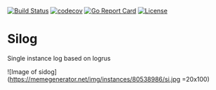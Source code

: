 [![Build Status](https://travis-ci.org/adtechpotok/silog.svg?branch=master)](https://travis-ci.org/adtechpotok/silog)
[![codecov](https://codecov.io/gh/adtechpotok/silog/branch/master/graph/badge.svg)](https://codecov.io/gh/adtechpotok/silog)
[![Go Report Card](https://goreportcard.com/badge/github.com/adtechpotok/silog)](https://goreportcard.com/report/github.com/adtechpotok/silog)
[![License](http://img.shields.io/badge/license-mit-blue.svg?style=flat-square)](https://raw.githubusercontent.com/adtechpotok/silog/master/LICENSE)


# Silog

Single instance log based on logrus

![Image of sidog](https://memegenerator.net/img/instances/80538986/si.jpg =20x100)
